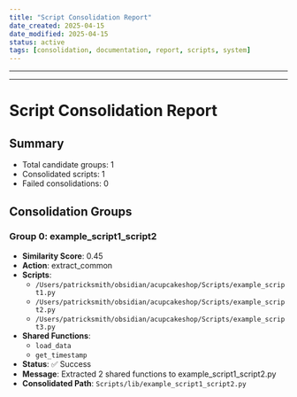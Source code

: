 ```yaml
---
title: "Script Consolidation Report"
date_created: 2025-04-15
date_modified: 2025-04-15
status: active
tags: [consolidation, documentation, report, scripts, system]
---
```


---

---

# Script Consolidation Report

## Summary

- Total candidate groups: 1
- Consolidated scripts: 1
- Failed consolidations: 0

## Consolidation Groups

### Group 0: example_script1_script2

- **Similarity Score**: 0.45
- **Action**: extract_common
- **Scripts**:
  - `/Users/patricksmith/obsidian/acupcakeshop/Scripts/example_script1.py`
  - `/Users/patricksmith/obsidian/acupcakeshop/Scripts/example_script2.py`
  - `/Users/patricksmith/obsidian/acupcakeshop/Scripts/example_script3.py`
- **Shared Functions**:
  - `load_data`
  - `get_timestamp`
- **Status**: ✅ Success
- **Message**: Extracted 2 shared functions to example_script1_script2.py
- **Consolidated Path**: `Scripts/lib/example_script1_script2.py`

